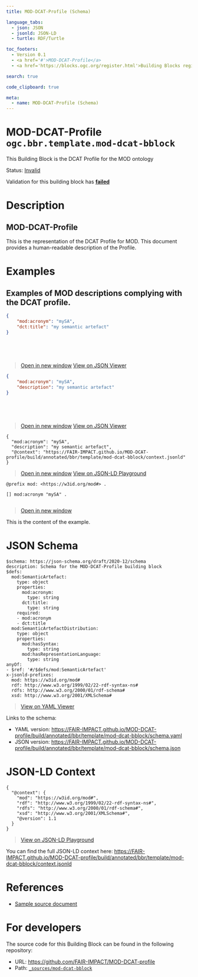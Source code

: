 ```yaml
---
title: MOD-DCAT-Profile (Schema)

language_tabs:
  - json: JSON
  - jsonld: JSON-LD
  - turtle: RDF/Turtle

toc_footers:
  - Version 0.1
  - <a href='#'>MOD-DCAT-Profile</a>
  - <a href='https://blocks.ogc.org/register.html'>Building Blocks register</a>

search: true

code_clipboard: true

meta:
  - name: MOD-DCAT-Profile (Schema)
---
```



# MOD-DCAT-Profile `ogc.bbr.template.mod-dcat-bblock`

This Building Block is the DCAT Profile for the MOD ontology

<p class="status">
    <span data-rainbow-uri="http://www.opengis.net/def/status">Status</span>:
    <a href="http://www.opengis.net/def/status/invalid" target="_blank" data-rainbow-uri>Invalid</a>
</p>

<aside class="warning">
Validation for this building block has <strong><a href="https://github.com/FAIR-IMPACT/MOD-DCAT-profile/blob/master/build/tests/bbr/template/mod-dcat-bblock/" target="_blank">failed</a></strong>
</aside>

# Description

## MOD-DCAT-Profile

This is the representation of the DCAT Profile for MOD. This document provides a human-readable description of the Profile.

# Examples

## Examples of MOD descriptions complying with the DCAT profile.



```json
{
    "mod:acronym": "mySA",
    "dct:title": "my semantic artefact"    
}
  
  
  
  
```

<blockquote class="lang-specific json">
  <p class="example-links">
    <a target="_blank" href="https://FAIR-IMPACT.github.io/MOD-DCAT-profile/build/tests/bbr/template/mod-dcat-bblock/example_1_1.json">Open in new window</a>
    <a target="_blank" href="https://avillar.github.io/TreedocViewer/?dataParser=json&amp;dataUrl=https%3A%2F%2FFAIR-IMPACT.github.io%2FMOD-DCAT-profile%2Fbuild%2Ftests%2Fbbr%2Ftemplate%2Fmod-dcat-bblock%2Fexample_1_1.json&amp;expand=2&amp;option=%7B%22showTable%22%3A+false%7D">View on JSON Viewer</a></p>
</blockquote>




```json
{
    "mod:acronym": "mySA",
    "description": "my semantic artefact"    
}
  
  
  
  
```

<blockquote class="lang-specific json">
  <p class="example-links">
    <a target="_blank" href="https://FAIR-IMPACT.github.io/MOD-DCAT-profile/build/tests/bbr/template/mod-dcat-bblock/example_1_2.json">Open in new window</a>
    <a target="_blank" href="https://avillar.github.io/TreedocViewer/?dataParser=json&amp;dataUrl=https%3A%2F%2FFAIR-IMPACT.github.io%2FMOD-DCAT-profile%2Fbuild%2Ftests%2Fbbr%2Ftemplate%2Fmod-dcat-bblock%2Fexample_1_2.json&amp;expand=2&amp;option=%7B%22showTable%22%3A+false%7D">View on JSON Viewer</a></p>
</blockquote>




```jsonld
{
  "mod:acronym": "mySA",
  "description": "my semantic artefact",
  "@context": "https://FAIR-IMPACT.github.io/MOD-DCAT-profile/build/annotated/bbr/template/mod-dcat-bblock/context.jsonld"
}
```

<blockquote class="lang-specific jsonld">
  <p class="example-links">
    <a target="_blank" href="https://FAIR-IMPACT.github.io/MOD-DCAT-profile/build/tests/bbr/template/mod-dcat-bblock/example_1_2.jsonld">Open in new window</a>
    <a target="_blank" href="https://json-ld.org/playground/#json-ld=https%3A%2F%2FFAIR-IMPACT.github.io%2FMOD-DCAT-profile%2Fbuild%2Ftests%2Fbbr%2Ftemplate%2Fmod-dcat-bblock%2Fexample_1_2.jsonld">View on JSON-LD Playground</a>
</blockquote>




```turtle
@prefix mod: <https://w3id.org/mod#> .

[] mod:acronym "mySA" .


```

<blockquote class="lang-specific turtle">
  <p class="example-links">
    <a target="_blank" href="https://FAIR-IMPACT.github.io/MOD-DCAT-profile/build/tests/bbr/template/mod-dcat-bblock/example_1_2.ttl">Open in new window</a>
</blockquote>


This is the content of the example.


# JSON Schema

```yaml--schema
$schema: https://json-schema.org/draft/2020-12/schema
description: Schema for the MOD-DCAT-Profile building block
$defs:
  mod:SemanticArtefact:
    type: object
    properties:
      mod:acronym:
        type: string
      dct:title:
        type: string
    required:
    - mod:acronym
    - dct:title
  mod:SemanticArtefactDistribution:
    type: object
    properties:
      mod:hasSyntax:
        type: string
      mod:hasRepresentationLanguage:
        type: string
anyOf:
- $ref: '#/$defs/mod:SemanticArtefact'
x-jsonld-prefixes:
  mod: https://w3id.org/mod#
  rdf: http://www.w3.org/1999/02/22-rdf-syntax-ns#
  rdfs: http://www.w3.org/2000/01/rdf-schema#
  xsd: http://www.w3.org/2001/XMLSchema#

```

> <a target="_blank" href="https://avillar.github.io/TreedocViewer/?dataParser=yaml&amp;dataUrl=https%3A%2F%2FFAIR-IMPACT.github.io%2FMOD-DCAT-profile%2Fbuild%2Fannotated%2Fbbr%2Ftemplate%2Fmod-dcat-bblock%2Fschema.yaml&amp;expand=2&amp;option=%7B%22showTable%22%3A+false%7D">View on YAML Viewer</a>

Links to the schema:

* YAML version: <a href="https://FAIR-IMPACT.github.io/MOD-DCAT-profile/build/annotated/bbr/template/mod-dcat-bblock/schema.yaml" target="_blank">https://FAIR-IMPACT.github.io/MOD-DCAT-profile/build/annotated/bbr/template/mod-dcat-bblock/schema.yaml</a>
* JSON version: <a href="https://FAIR-IMPACT.github.io/MOD-DCAT-profile/build/annotated/bbr/template/mod-dcat-bblock/schema.json" target="_blank">https://FAIR-IMPACT.github.io/MOD-DCAT-profile/build/annotated/bbr/template/mod-dcat-bblock/schema.json</a>


# JSON-LD Context

```json--ldContext
{
  "@context": {
    "mod": "https://w3id.org/mod#",
    "rdf": "http://www.w3.org/1999/02/22-rdf-syntax-ns#",
    "rdfs": "http://www.w3.org/2000/01/rdf-schema#",
    "xsd": "http://www.w3.org/2001/XMLSchema#",
    "@version": 1.1
  }
}
```

> <a target="_blank" href="https://json-ld.org/playground/#json-ld=https%3A%2F%2FFAIR-IMPACT.github.io%2FMOD-DCAT-profile%2Fbuild%2Fannotated%2Fbbr%2Ftemplate%2Fmod-dcat-bblock%2Fcontext.jsonld">View on JSON-LD Playground</a>

You can find the full JSON-LD context here:
<a href="https://FAIR-IMPACT.github.io/MOD-DCAT-profile/build/annotated/bbr/template/mod-dcat-bblock/context.jsonld" target="_blank">https://FAIR-IMPACT.github.io/MOD-DCAT-profile/build/annotated/bbr/template/mod-dcat-bblock/context.jsonld</a>

# References

* [Sample source document](https://example.com/sources/1)

# For developers

The source code for this Building Block can be found in the following repository:

* URL: <a href="https://github.com/FAIR-IMPACT/MOD-DCAT-profile" target="_blank">https://github.com/FAIR-IMPACT/MOD-DCAT-profile</a>
* Path:
<code><a href="https://github.com/FAIR-IMPACT/MOD-DCAT-profile/blob/HEAD/_sources/mod-dcat-bblock" target="_blank">_sources/mod-dcat-bblock</a></code>

